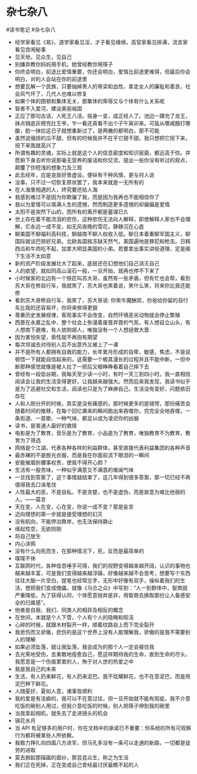 # 杂七杂八

#读书笔记 #杂七杂八

- 经学家看见《易》，道学家看见淫，才子看见缠绵，高官家看见排满，流言家看见宫闱秘事
- 见天地，见众生，见自己
- 别嫌弃教你妈妈用手机，她曾经教你用筷子
- 你终会明白，前途比爱情重要，你还会明白，爱情比前途更难得，但最后你会明白，对的人会站在你的前途里
- 想要瓦解一个民族，只要抽掉男人的脊梁和血性，拿走女人的廉耻和善良，社会风气坏了，几代人也难以修复
- 如果个体的困顿和集体无关，那集体的荣辱又与个体有什么关系呢
- 智者不入爱河，建设美丽祖国
- 正应了那句古话，人死王八活。摇身一变，成正经人了。池边一蹲充了龙王，抹点锅底灰楞充灶王爷，乍一看还真看不出个子午寅卯来。可盐从哪咸醋打哪酸，脸一抹拉这日子就想重新过了，是两撇的都明白，那不可能
- 虽然说强扭的瓜不甜，但有的时候我并不在乎它甜不甜。我只想把它扭下来，扭下来我就高兴了
- 所谓有趣的灵魂，实际上就是这个人的信息密度和知识层面，都远高于你。并愿俯下身去听你说那毫无营养的废话和你交流，提出一些你没有听过的观点，颠覆了你短浅的想象力及三观
- 此去经年，应是良辰好景虚设。便纵有千种风情，更与何人说
- 没事，只不过一切恢复原状罢了，我本来就是一无所有的
- 在人海里相遇的人，终究要还给人海
- 我感到难过不是因为你欺骗了我，而是因为我再也不能相信你了
- 我以为爱情可以填满人生的遗憾，然而制造更多遗憾的却偏偏是爱情
- 太阳不是突然下山的，而所有的离开都是蓄谋已久
- 世上存在着不能流泪的悲伤，这种悲伤无法向人解释，即使解释人家也不会理解，它永远一成不变，如无风夜晚的雪花，静静沉在心底
- 聊美国不聊福利高科技，聊越南不聊人权收入低。聊日本着重聊军国主义，聊国际就谈巴铁好兄弟。北欧各国挨冻缺天然气，美国遍地是罪犯和枪击。日韩西瓜和牛肉吃不起，加拿大明显美国的小弟。若要拿出事实讲些道理，定是阁下生活不太如意
- 新的资产阶级发展壮大了起来，底层还在幻想他们自己消灭自己
- 人的欲望，就如同高山滚石一般，一旦开始，就再也停不下来了
- 小时候家的北边有一个铁匠叫苏大哥，虽然有一些矛盾，但有忙也会帮，看到苏大哥在修自行车，我就笑了，苏大哥也笑着说，笑什么笑，将来你比我还能修
- 看到苏大哥修自行车，我笑了，苏大哥说: 你笑牛魔酬宾，你爸给你留的自行车比我的还容易坏，你将来修得更狠
- 尊重历史发展规律，客观事实不会改变，自然环境恶劣动物就会停止繁殖
- 西晋在永嘉之乱中，整个社会上弥漫着废晋弃晋的气氛，有人想自立山头，有人想南下避难，有人依附胡人，唯独没有一个人想拯救大晋
- 因为害怕失望，索性就不再抱有期望
- 每次坦诚去对待别人后不出意外又被上了一课
- 并不是所有人都拥有自救的能力，长年累月形成的自卑，敏感，焦虑，不是说顿悟一下就能自信起来的，这需要一个极其漫长的过程并且不能中断，一但中断那种感觉就像是被人拉了一把后又眼睁睁看着自己摔下去
- 曾经有一段低谷期，我每天至少读一小时，有时一天三到四小时。我一直相信阅读会让我的生活变得更好，让我越来越强大。然而后来我发现，我读书似乎是为了逃避社交和生活，阅读也只是为了麻痹自己，生活没有变好，问题依旧存在
- 人和人刚分开的时候，其实是没有痛感的，那时候更多的是错愕，那份痛苦会随着时间的推移，在每个回忆袭来的瞬间跑出来吞噬你，完完全全地吞噬，一条街道、一首歌、一种气味，都足以成为凌迟你的凶器
- 读书，是普通人最好的救赎
- 电影是为了教育，音乐是为了教育，小品是为了教育，唯独教育不为教育，教育为了筛选
- 网络是个江湖，代表各种各样的利益群体，甚至直接代表利益集团的各种声音
- 最赤裸的不是脱光衣服，而是我在你面前流下眼泪的一瞬间
- 安能摧眉折腰事权贵，使我不得开心颜？
- 生活有一股苦味，一种似乎满意又不满意的难闻气味
- 一旦找到答案了，这个事情就结束了，这几年得到很多答案，那一切已经不再值得我去口诛笔伐
- 人性最大的恶，不是自私，不是贪婪，也不是虚伪，而是故意为难比他弱的人。——莫言
- 天在变，人在变，心在变，你说一成不变？那是妄言
- 迈向理想的第一步就是接受理想的幻灭
- 没有航向，不能停泊靠岸，也无法保持静止
- 缘起性空，无欲则刚
- 将自己放生
- 内心涂鸦
- 没有什么向死而生，在那种情况下，死，反而是最简单的
- 喋喋不休
- 互联网时代，各种信息唾手可得，我们的视野变得越来越开阔，认识的事物也越来越丰富，可是我们变得越来越浮躁，好像越来越不会思考，想要写个东西往往大脑一片空白，提笔也经常忘字，无形中好像有双手，操纵着我们的生活，想把我们变成傀儡，就像《乌合之众》中写到：“人一到群体中，智商就严重降低，为了获得认同，个体愿意抛弃是非，用智商去换取那份让人备感安全的归属感”。
- 他者是自我、我们、同类人的相异及相反的概念
- 在世间，本就是个人下雪，个人有个人的隐晦和皎洁
- 心碎的时候，就跟木材裂开一样，顺着纹路自上而下完全裂开
- 我悲伤而又骄傲，悲伤的是这个世界上没有人能理解我，骄傲的是我不需要别人的理解
- 如果必须坠落，就让我坠落，我会成为的那个人一定会接住我
- 去光荣地受伤，去勇敢地痊愈自己，愿这样期待我的生命，直到生命的尽头，我愿意是一个伤痕累累的人，殉于对人世的热爱之中
- 我是我自己的未来
- 生活，有人扔来鲜花，有人扔来泥巴。我不炫耀鲜花，也不在意泥巴，而是用泥巴种下鲜花。
- 人随夏好，夏如人意，诸事皆顺利
- 我的爱是有洁癖的，我可以不在意过往，但一旦开始就不能有瑕疵，我不介意吃饭的碗别人用过，但我介意吃饭的时候，别人把筷子伸到我的碗里
- 当我拿起相机，就失去了走进镜头的机会
- 镜花水月
- 当 API 有足够多的用户时，你在文档中的承诺已不重要：你系统的所有可观察行为都将被某些人所依赖。
- 我极力挣扎向四面八方进军，但马孔多没有一条可以走通的新路，一切都是徒劳的进取
- 莫去掀起那描画的面纱，那芸芸众生，称之为生活
- 我们正在死掉，正在变成自己曾经最讨厌最瞧不起的人



